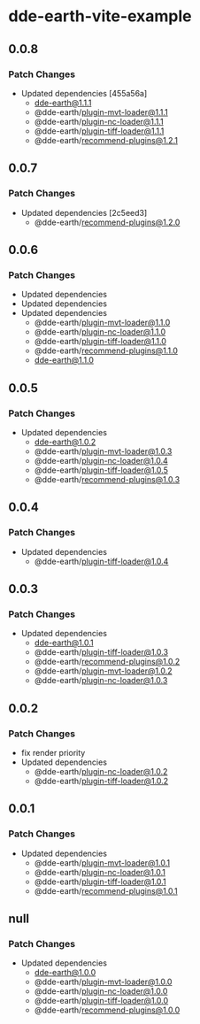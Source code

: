 # dde-earth-vite-example

## 0.0.8

### Patch Changes

- Updated dependencies [455a56a]
  - dde-earth@1.1.1
  - @dde-earth/plugin-mvt-loader@1.1.1
  - @dde-earth/plugin-nc-loader@1.1.1
  - @dde-earth/plugin-tiff-loader@1.1.1
  - @dde-earth/recommend-plugins@1.2.1

## 0.0.7

### Patch Changes

- Updated dependencies [2c5eed3]
  - @dde-earth/recommend-plugins@1.2.0

## 0.0.6

### Patch Changes

- Updated dependencies
- Updated dependencies
- Updated dependencies
  - @dde-earth/plugin-mvt-loader@1.1.0
  - @dde-earth/plugin-nc-loader@1.1.0
  - @dde-earth/plugin-tiff-loader@1.1.0
  - @dde-earth/recommend-plugins@1.1.0
  - dde-earth@1.1.0

## 0.0.5

### Patch Changes

- Updated dependencies
  - dde-earth@1.0.2
  - @dde-earth/plugin-mvt-loader@1.0.3
  - @dde-earth/plugin-nc-loader@1.0.4
  - @dde-earth/plugin-tiff-loader@1.0.5
  - @dde-earth/recommend-plugins@1.0.3

## 0.0.4

### Patch Changes

- Updated dependencies
  - @dde-earth/plugin-tiff-loader@1.0.4

## 0.0.3

### Patch Changes

- Updated dependencies
  - dde-earth@1.0.1
  - @dde-earth/plugin-tiff-loader@1.0.3
  - @dde-earth/recommend-plugins@1.0.2
  - @dde-earth/plugin-mvt-loader@1.0.2
  - @dde-earth/plugin-nc-loader@1.0.3

## 0.0.2

### Patch Changes

- fix render priority
- Updated dependencies
  - @dde-earth/plugin-nc-loader@1.0.2
  - @dde-earth/plugin-tiff-loader@1.0.2

## 0.0.1

### Patch Changes

- Updated dependencies
  - @dde-earth/plugin-mvt-loader@1.0.1
  - @dde-earth/plugin-nc-loader@1.0.1
  - @dde-earth/plugin-tiff-loader@1.0.1
  - @dde-earth/recommend-plugins@1.0.1

## null

### Patch Changes

- Updated dependencies
  - dde-earth@1.0.0
  - @dde-earth/plugin-mvt-loader@1.0.0
  - @dde-earth/plugin-nc-loader@1.0.0
  - @dde-earth/plugin-tiff-loader@1.0.0
  - @dde-earth/recommend-plugins@1.0.0
